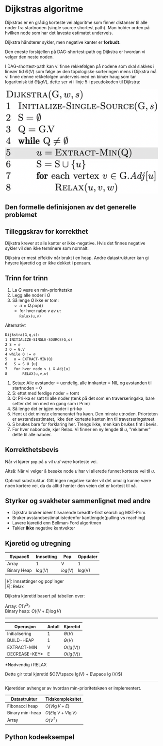 # Dijkstras algoritme
<!-- [J11] Forstå Dijkstra -->

<!-- 
1. Kjenne den formelle definisjonen av det generelle problemet den løser
2. Kjenne til eventuelle tilleggskrav den stiller for å være korrekt
3. Vite hvordan den oppfører seg; kunne utføre algoritmen, trinn for trinn!
4. Forstå korrekthetsbeviset; hvordan og hvorfor virker algoritmen egentlig?
5. Kjenne til eventuelle styrker eller svakheter, sammenlignet med andre
6. Kjenne kjøretidene under ulike omstendigheter, og forstå utregningen
-->

Dijkstras er en grådig korteste vei algoritme som finner distanser til alle noder fra startnoden (single source shortest path). Man holder orden på hvilken node som har det laveste estimatet underveis.

Dijkstra håndterer sykler, men negative kanter er **forbudt**.

Den eneste forskjellen på DAG-shortest-path og Dijkstra er hvordan vi velger den neste noden.

I DAG-shortest-path kan vi finne rekkefølgen på nodene som skal slakkes i lineær tid $\Theta(V)$ som følge av den topologiske sorteringen mens i Dijkstra må vi finne denne rekkefølgen underveis med en binær haug som tar logaritmisk tid $\Theta(lgV)$, dette ser vi i linje 5 i pseudokoden til Dijkstra:

![](/Figurer/dijkstra.png)



## Den formelle definisjonen av det generelle problemet
<!-- Et problem er relasjonen mellom input og output -->

## Tilleggskrav for korrekthet
<!-- Korrekhet: algoritmer virker, gir det svaret den skal -->
<!-- Eks: Binary search må ha en sortert liste -->

Dijkstra krever at alle kanter er ikke-negative. Hvis det finnes negative sykler vil den ikke terminere som normalt.

Dijkstra er mest effektiv når brukt i en heap. Andre datastrukturer kan gi høyere kjøretid og er ikke dekket i pensum.

## Trinn for trinn
<!-- Pseudokode med forklaring -->
1. La $Q$ være en min-prioritetskø
2. Legg alle noder i $Q$
3. Så lenge $Q$ ikke er tom:
    - $u = Q$.pop()
    - for hver nabo $v$ av $u$:  
    `Relax(u,v)`

Alternativt

```pseudo
Dijkstra(G,q,s):
1 INITIALIZE-SINGLE-SOURCE(G,s)
2 S = ∅
3 Q = G.V
4 while Q != ∅
5   u = EXTRACT-MIN(Q)
6   S = S U {u}
7   for hver node v i G.Adj[u]
8       RELAX(u,v,w)
```

1. Setup: Alle avstander = uendelig, alle innkanter = NIL og avstanden til startnoden = 0
2. S: ettet med ferdige noder = tomt
3. Q: Pri-kø er satt til alle noder (tenk på det som en traverseringskø, bare setter det inn med en gang som i Prim)
4. Så lenge det er igjen noder i pri-kø
5. Hent ut det minste elemenentet fra køen. Den minste utnoden. Priorteten er avstandsestimatet, ikke den korteste kanten inn til traverseringstreet.
6. S brukes bare for forklaring her. Trengs ikke, men kan brukes fint i bevis.
7. For hver nabonode, kjør Relax. Vi finner en ny lengde til $u$, "reklamer" dette til alle naboer.

## Korrekthetsbevis

Når vi kjører `pop` på $u$ vil $u.d$ være korteste vei.

Altså: Når vi velger å besøke node $u$ har vi allerede funnet korteste vei til $u$.

Optimal substruktur. Gitt ingen negative kanter vil det umulig kunne være noen kortere vei, da du alltid henter den veien det er kortest til nå.

## Styrker og svakheter sammenlignet med andre

- Dijkstra bruker ideer tilsvarende breadth-first search og MST-Prim.
- Bruker avstandsestimat istedenfor kantlengde(pulling vs reaching)
- Lavere kjøretid enn Bellman-Ford algoritmen
- Takler **ikke** negative kantvekter

## Kjøretid og utregning
<!-- Under ulike omstendigheter -->

$\space$ | Innsetting | Pop | Oppdater
 -|----------|----------|---------
 Array | 1 | V | 1
 Binary Heap | $log(V)$ | $log(V)$ | log(V)

$|V|$: Innsettinger og pop'inger  
$|E|$: Relax

Dijkstra kjøretid basert på tabellen over:

Array: $O(V^2)$  
Binary heap: $O((V+E)\log V)$

------

Operasjon | Antall | Kjøretid
----------|----------|---------
Initialisering | 1 | $\Theta(V)$
BUILD-HEAP | 1 | $\Theta(V)$
EXTRACT-MIN | V | $O(lg(V))$
DECREASE-KEY* | E | $O(lg(V))$

*Nødvendig i RELAX

Dette gir total kjøretid $O(V\space lg(V) + E\space lg (V)$)

------

Kjøretiden avhenger av hvordan min-prioritetskøen er implementert.

Datastruktur | Tidskompleksitet
---------|----------
Fibonacci heap | $O(V\lg V + E)$
Binary min-heap | $O(E\lg V + V\lg V)$
Array | $O(V^2)$

## Python kodeeksempel
